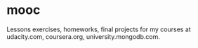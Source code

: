 mooc
=======

Lessons exercises, homeworks, final projects for my courses at udacity.com, coursera.org, university.mongodb.com.
